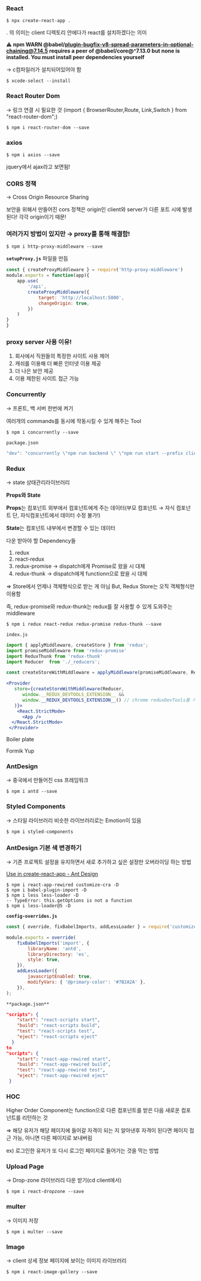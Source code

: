 ### React

```
$ npx create-react-app .
```

. 의 의미는 client 디렉토리 안에다가 react를 설치하겠다는 의미

⚠️ **npm WARN @babel/plugin-bugfix-v8-spread-parameters-in-optional-chaining@7.14.5 requires a peer of @babel/core@^7.13.0 but none is installed. You must install peer dependencies yourself**

→ c컴파일러가 설치되어있어야 함

```
$ xcode-select --install
```

### React Router Dom

→ 링크 연결 시 필요한 것 (import { BrowserRouter,Route, Link,Switch } from "react-router-dom";)

```
$ npm i react-router-dom --save
```

### axios

```
$ npm i axios --save
```

jquery에서 ajax라고 보면됨!

### CORS 정책

→ Cross Origin Resource Sharing 

보안을 위해서 만들어진 cors 정책은 origin인 client와 server가 다른 포트 시에 발생된다! 각각 origin이기 때문!

### 여러가지 방법이 있지만 → proxy를 통해 해결함!

```
$ npm i http-proxy-middleware --save
```

**`setupProxy.js`** 파일을 만듬

```jsx
const { createProxyMiddleware } = require('http-proxy-middleware')
module.exports = function(app){
    app.use(
        '/api',
        createProxyMiddleware({
            target: 'http://localhost:5000',
            changeOrigin: true,
        })
    )
}
}
```

### proxy server 사용 이유!

1. 회사에서 직원들의 특정한 사이트 사용 제어
2. 캐쉬를 이용해 더 빠른 인터넷 이용 제공
3. 더 나은 보안 제공
4. 이용 제한된 사이트 접근 가능

### Concurrently

→ 프론트, 백 서버 한번에 켜기 

여러개의 commands를 동시에 작동시킬 수 있게 해주는 Tool

```
$ npm i concurrently --save
```

`package.json`

```jsx
"dev": "concurrently \"npm run backend \" \"npm run start --prefix client \""
```

### Redux

→ state 상태관리라이브러리

**Props와 State**

**Props**는 컴포넌트 외부에서 컴포넌트에게 주는 데이터(부모  컴포넌트 → 자식 컴포넌트 단, 자식컴포넌트에서 데이터 수정 불가!)

**State**는 컴포넌트 내부에서 변경할 수 있는 데이터

다운 받아야 할 Dependency들

1. redux
2. react-redux
3. redux-promise → dispatch에게 Promise로 왔을 시 대체
4. redux-thunk → dispatch에게  functionn으로 왔을 시 대체

⇒ Store에서 언제나 객체형식으로 받는 게 아님 But, Redux Store는 오직 객체형식만 이용함

즉, redux-promise와 redux-thunk는 redux를 잘 사용할 수 있게 도와주는 middleware

```
$ npm i redux react-redux redux-promise redux-thunk --save
```

`index.js`

```jsx
import { applyMiddleware, createStore } from 'redux';
import promiseMiddleware from 'redux-promise'
import ReduxThunk from 'redux-thunk'
import Reducer  from './_reducers';

const createStoreWithMiddleware = applyMiddleware(promiseMiddleware, ReduxThunk)(createStore)

<Provider
   store={createStoreWithMiddleware(Reducer,
      window.__REDUX_DEVTOOLS_EXTENSION__ &&
      window.__REDUX_DEVTOOLS_EXTENSION__() // chrome reduxDevTools를 사용하기 위한 코드
   )}>
    <React.StrictMode>
      <App />
  </React.StrictMode>
 </Provider>
```

Boiler plate

Formik Yup

### AntDesign

→ 중국에서 만들어진 css 프레임워크

```
$ npm i antd --save
```

### Styled Components

→ 스타일 라이브러리 비슷한 라이브러리로는 Emotion이 있음

```
$ npm i styled-components
```

### AntDesign 기본 색 변경하기

→ 기존 프로젝트 설정을 유지하면서 새로 추가하고 싶은 설정만 오버라이딩 하는 방법

[Use in create-react-app - Ant Design](https://3x.ant.design/docs/react/use-with-create-react-app)

```
$ npm i react-app-rewired customize-cra -D
$ npm i babel-plugin-import -D
$ npm i less less-loader -D
-- TypeError: this.getOptions is not a function
$ npm i less-loader@5 -D
```

**`config-overrides.js`**

```jsx
const { override, fixBabelImports, addLessLoader } = require('customize-cra');

module.exports = override(
    fixBabelImports('import', {
        libraryName: 'antd',
        libraryDirectory: 'es',
        style: true,
    }),
    addLessLoader({
        javascriptEnabled: true,
        modifyVars: { '@primary-color': '#7B2A2A' },
    }),
);
```

`**package.json**`

```json
"scripts": {
    "start": "react-scripts start",
    "build": "react-scripts build",
    "test": "react-scripts test",
    "eject": "react-scripts eject"
  }
to
"scripts": {
    "start": "react-app-rewired start",
    "build": "react-app-rewired build",
    "test": "react-app-rewired test",
    "eject": "react-app-rewired eject"
 }
```

### HOC

Higher Order Component는 function으로 다른 컴포넌트를 받은 다음 새로운 컴포넌트를 리턴하는 것

⇒ 해당 유저가 해당 페이지에 들어갈 자격이 되는 지 알아낸후 자격이 된다면 페이지 접근 가능, 아니면 다른 페이지로 보내버림

ex) 로그인한 유저가 또 다시 로그인 페이지로 들어가는 것을 막는 방법

### Upload Page

→ Drop-zone 라이브러리 다운 받기(cd client에서)

```
$ npm i react-dropzone --save
```

### multer

→ 이미지 저장

```
$ npm i multer --save
```

### Image

→ client 상세 정보 페이지에 보이는 이미지 라이브러리

```
$ npm i react-image-gallery --save
```
